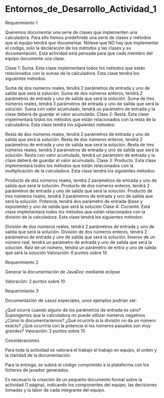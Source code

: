 # Entornos_de_Desarrollo_Actividad_1
Requerimiento 1

Queremos documentar una serie de clases que implementen una calculadora. Para ello hemos predefinido una serie de clases y métodos que el equipo tendrá que documentar. Nótese que NO hay que implementar el código, solo la declaración de los métodos y las clases y su documentación. Esta actividad está pensada para que cada miembro del equipo documente una clase.

Clase 1: Suma. Esta clase implementará todos los métodos que están relacionados con la sumas de la calculadora. Esta clase tendrá los siguientes métodos:

Suma de dos números reales, tendrá 2 parámetros de entrada y uno de salida que será la solución.
Suma de dos números enteros, tendrá 2 parámetros de entrada y uno de salida que será la solución.
Suma de tres números reales, tendrá 3 parámetros de entrada y uno de salida que será la solución.
Suma con valor acumulado, tendrá un parámetro de entrada y la clase deberá de guardar el valor acumulado.
Clase 2: Resta. Esta clase implementará todos los métodos que están relacionados con la resta de la calculadora. Esta clase tendrá los siguientes métodos:

Resta de dos números reales, tendrá 2 parámetros de entrada y uno de salida que será la solución.
Resta de dos números enteros, tendrá 2 parámetros de entrada y uno de salida que será la solución.
Resta de tres números reales, tendrá 3 parámetros de entrada y uno de salida que será la solución.
Resta con valor acumulado, tendrá un parámetro de entrada y la clase deberá de guardar el valor acumulado.
Clase 3: Producto. Esta clase implementará todos los métodos que están relacionados con la multiplicación de la calculadora. Esta clase tendrá los siguientes métodos:

Producto de dos números reales, tendrá 2 parámetros de entrada y uno de salida que será la solución.
Producto de dos números enteros, tendrá 2 parámetros de entrada y uno de salida que será la solución.
Producto de tres números reales, tendrá 3 parámetros de entrada y uno de salida que será la solución.
Potencia, tendrá dos parámetro de entrada (base y exponente) y uno de salida que será la solución
Clase 4: Cociente. Esta clase implementará todos los métodos que están relacionados con la división de la calculadora. Esta clase tendrá los siguientes métodos:

División de dos números reales, tendrá 2 parámetros de entrada y uno de salida que será la solución.
División de dos números enteros, tendrá 2 parámetros de entrada y uno de salida que será la solución.
Inverso de un número real, tendrá un parámetro de entrada y uno de salida que será la solución.
Raíz de un número, tendrá un parámetro de entra y uno de salida que será la solución
Valoración: 6 puntos sobre 10

Requerimiento 2

Generar la documentación de JavaDoc mediante eclipse

Valoración: 2 puntos sobre 10

Requerimiento 3

Documentación de casos especiales, unos ejemplos podrían ser:

¿Qué ocurre cuando alguno de los parámetros de entrada es cero?
Supongamos que la calculadora no puede utilizar números negativos ¿Cómo lo documentaríamos?
¿Qué ocurriría si la división no da un número exacto?
¿Qué ocurriría con la potencia si los números pasados son muy grandes?
Valoración: 2 puntos sobre 10

Consideraciones

Para toda la actividad se valorará el trabajo el trabajo en equipo, el orden y la claridad de la documentación.

Para la entrega, se subirá el código comprimido a la plataforma con los ficheros de javadoc generados.

Es necesario la creación de un pequeño documento formal sobre la actividad (1 página), indicando los componentes del equipo, las decisiones tomadas y la labor de cada integrante del equipo.

